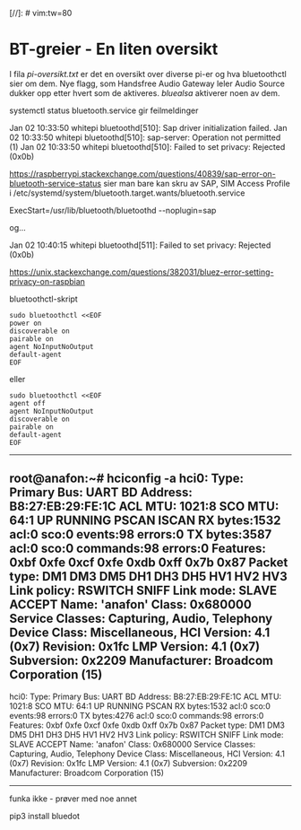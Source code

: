 [//]: # vim:tw=80

# BT-greier - En liten oversikt

I fila *pi-oversikt.txt* er det en oversikt over diverse pi-er og hva
bluetoothctl sier om dem. Nye flagg, som Handsfree Audio Gateway leler Audio
Source dukker opp etter hvert som de aktiveres. *bluealsa* aktiverer noen av
dem.

systemctl status bluetooth.service gir feilmeldinger

Jan 02 10:33:50 whitepi bluetoothd[510]: Sap driver initialization failed.
Jan 02 10:33:50 whitepi bluetoothd[510]: sap-server: Operation not permitted (1)
Jan 02 10:33:50 whitepi bluetoothd[510]: Failed to set privacy: Rejected (0x0b)

https://raspberrypi.stackexchange.com/questions/40839/sap-error-on-bluetooth-service-status
sier man bare kan skru av SAP, SIM Access Profile i /etc/systemd/system/bluetooth.target.wants/bluetooth.service

ExecStart=/usr/lib/bluetooth/bluetoothd --noplugin=sap

og…

Jan 02 10:40:15 whitepi bluetoothd[511]: Failed to set privacy: Rejected (0x0b)

https://unix.stackexchange.com/questions/382031/bluez-error-setting-privacy-on-raspbian

bluetoothctl-skript

```
sudo bluetoothctl <<EOF
power on
discoverable on
pairable on
agent NoInputNoOutput
default-agent 
EOF
```

eller

```
sudo bluetoothctl <<EOF
agent off
agent NoInputNoOutput
discoverable on
pairable on
default-agent 
EOF
```


------------------------------------------------------------------------------------------------
root@anafon:~# hciconfig -a
hci0:	Type: Primary  Bus: UART
	BD Address: B8:27:EB:29:FE:1C  ACL MTU: 1021:8  SCO MTU: 64:1
	UP RUNNING PSCAN ISCAN
	RX bytes:1532 acl:0 sco:0 events:98 errors:0
	TX bytes:3587 acl:0 sco:0 commands:98 errors:0
	Features: 0xbf 0xfe 0xcf 0xfe 0xdb 0xff 0x7b 0x87
	Packet type: DM1 DM3 DM5 DH1 DH3 DH5 HV1 HV2 HV3
	Link policy: RSWITCH SNIFF
	Link mode: SLAVE ACCEPT
	Name: 'anafon'
	Class: 0x680000
	Service Classes: Capturing, Audio, Telephony
	Device Class: Miscellaneous,
	HCI Version: 4.1 (0x7)  Revision: 0x1fc
	LMP Version: 4.1 (0x7)  Subversion: 0x2209
	Manufacturer: Broadcom Corporation (15)
------------------------------------------------------------------------------------------------
hci0:	Type: Primary  Bus: UART
	BD Address: B8:27:EB:29:FE:1C  ACL MTU: 1021:8  SCO MTU: 64:1
	UP RUNNING PSCAN
	RX bytes:1532 acl:0 sco:0 events:98 errors:0
	TX bytes:4276 acl:0 sco:0 commands:98 errors:0
	Features: 0xbf 0xfe 0xcf 0xfe 0xdb 0xff 0x7b 0x87
	Packet type: DM1 DM3 DM5 DH1 DH3 DH5 HV1 HV2 HV3
	Link policy: RSWITCH SNIFF
	Link mode: SLAVE ACCEPT
	Name: 'anafon'
	Class: 0x680000
	Service Classes: Capturing, Audio, Telephony
	Device Class: Miscellaneous,
	HCI Version: 4.1 (0x7)  Revision: 0x1fc
	LMP Version: 4.1 (0x7)  Subversion: 0x2209
	Manufacturer: Broadcom Corporation (15)

---------
funka ikke - prøver med noe annet

pip3 install bluedot

